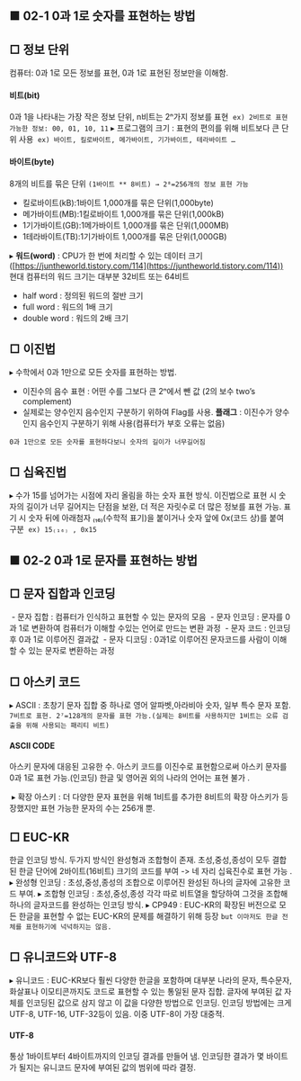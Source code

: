 
## ■ 02-1 0과 1로 숫자를 표현하는 방법
## □ 정보 단위
컴퓨터: 0과 1로 모든 정보를 표현, 0과 1로 표현된 정보만을 이해함.
#### **비트(bit)**
0과 1을 나타내는 가장 작은 정보 단위, n비트는 2ⁿ가지 정보를 표현 
`ex) 2비트로 표현 가능한 정보: 00, 01, 10, 11`
▸ 프로그램의 크기 : 표현의 편의를 위해 비트보다 큰 단위 사용 
`ex) 바이트, 킬로바이트, 메가바이트, 기가바이트, 테라바이트 …`
#### **바이트(byte)**
8개의 비트를 묶은 단위 `(1바이트 ** 8비트) → 2⁸=256개의 정보 표현 가능`
- 킬로바이트(kB):1바이트 1,000개를 묶은 단위(1,000byte)
- 메가바이트(MB):1킬로바이트 1,000개를 묶은 단위(1,000kB)
- 1기가바이트(GB):1메가바이트 1,000개를 묶은 단위(1,000MB)
- 1테라바이트(TB):1기가바이트 1,000개를 묶은 단위(1,000GB)

▸ **워드(word)** : CPU가 한 번에 처리할 수 있는 데이터 크기 ([https://juntheworld.tistory.com/114](https://juntheworld.tistory.com/114))
현대 컴퓨터의 워드 크기는 대부분 32비트 또는 64비트
- half word : 정의된 워드의 절반 크기
- full word : 워드의 1배 크기
- double word : 워드의 2배 크기 

## □ 이진법
▸ 수학에서 0과 1만으로 모든 숫자를 표현하는 방법.
- 이진수의 음수 표현 : 어떤 수를 그보다 큰 2ⁿ에서 뺀 값 (2의 보수 two’s complement)
- 실제로는 양수인지 음수인지 구분하기 위하여 Flag를 사용.
**플래그** : 이진수가 양수인지 음수인지 구분하기 위해 사용(컴퓨터가 부호 오류는 없음)
```ad-Disadvantage
0과 1만으로 모든 숫자를 표현하다보니 숫자의 길이가 너무길어짐
```

## □ 십육진법
▸ 수가 15를 넘어가는 시점에 자리 올림을 하는 숫자 표현 방식.
이진법으로 표현 시 숫자의 길이가 너무 길어지는 단점을 보완, 더 적은 자릿수로 더 많은 정보를 표현 가능.
표기 시 숫자 뒤에 아래첨자 ₍₁₆₎(수학적 표기)을 붙이거나 숫자 앞에 0x(코드 상)를 붙여 구분 
`ex) 15₍₁₆₎ , 0x15`

## ■ 02-2 0과 1로 문자를 표현하는 방법
## □ 문자 집합과 인코딩
 - 문자 집합 : 컴퓨터가 인식하고 표현할 수 있는 문자의 모음
 - 문자 인코딩 : 문자를 0과 1로 변환하여 컴퓨터가 이해할 수있는 언어로 만드는 변환 과정
 - 문자 코드 : 인코딩 후 0과 1로 이루어진 결과값
 - 문자 디코딩 : 0과1로 이루어진 문자코드를 사람이 이해할 수 있는 문자로 변환하는 과정 
## □ 아스키 코드
▸ ASCII : 초창기 문자 집합 중 하나로 영어 알파벳,아라비아 숫자, 일부 특수 문자 포함.
`7비트로 표현. 2⁷=128개의 문자를 표현 가능.(실제는 8비트를 사용하지만 1비트는 오류 검출을 위해 사용되는 패리티 비트)`
#### ASCII CODE
아스키 문자에 대응된 고유한 수.
아스키 코드를 이진수로 표현함으로써 아스키 문자를 0과 1로 표현 가능.(인코딩)
한글 및 영어권 외의 나라의 언어는 표현 불가 .

 ▸ 확장 아스키 : 더 다양한 문자 표현을 위해 1비트를 추가한 8비트의 확장 아스키가 등장했지만 표현 가능한 문자의 수는 256개 뿐.

## □ EUC-KR
한글 인코딩 방식. 두가지 방식인 완성형과 조합형이 존재.
초성,중성,종성이 모두 결합된 한글 단어에 2바이트(16비트) 크기의 코드를 부여 -> 네 자리 십육진수로 표현 가능 .
▸ 완성형 인코딩 : 초성,중성,종성의 조합으로 이루어진 완성된 하나의 글자에 고유한 코드 부여.
▸ 조합형 인코딩 : 초성,중성,종성 각각 따로 비트열을 할당하여 그것을 조합해 하나의 글자코드를 완성하는 인코딩 방식.
▸ CP949 : EUC-KR의 확장된 버전으로 모든 한글을 표현할 수 없는 EUC-KR의 문제를 해결하기 위해 등장 `but 이마저도 한글 전체를 표현하기에 넉넉하지는 않음.`

## □ 유니코드와 UTF-8
▸ 유니코드 : EUC-KR보다 훨씬 다양한 한글을 포함하며 대부분 나라의 문자, 특수문자, 화살표나 이모티콘까지도 코드로 표현할 수 있는 통일된 문자 집합.
글자에 부여된 값 자체를 인코딩된 값으로 삼지 않고 이 값을 다양한 방법으로 인코딩.
인코딩 방법에는 크게 UTF-8, UTF-16, UTF-32등이 있음. 이중 UTF-8이 가장 대중적.
#### **UTF-8**
통상 1바이트부터 4바이트까지의 인코딩 결과를 만들어 냄.
인코딩한 결과가 몇 바이트가 될지는 유니코드 문자에 부여된 값의 범위에 따라 결정.

